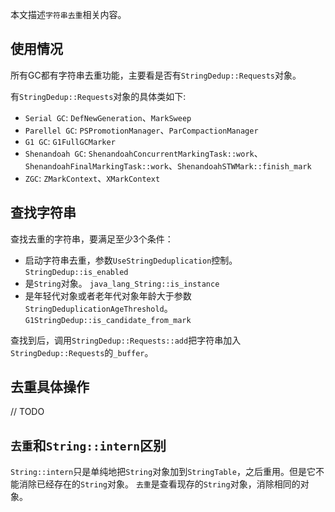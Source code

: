 本文描述`字符串去重`相关内容。

## 使用情况
所有GC都有字符串去重功能，主要看是否有`StringDedup::Requests`对象。

有`StringDedup::Requests`对象的具体类如下:
- `Serial GC`: `DefNewGeneration`、`MarkSweep`
- `Parellel GC`: `PSPromotionManager`、`ParCompactionManager`
- `G1 GC`: `G1FullGCMarker`
- `Shenandoah GC`: `ShenandoahConcurrentMarkingTask::work`、`ShenandoahFinalMarkingTask::work`、`ShenandoahSTWMark::finish_mark`
- `ZGC`: `ZMarkContext`、`XMarkContext`


## 查找字符串
查找去重的字符串，要满足至少3个条件：
- 启动字符串去重，参数`UseStringDeduplication`控制。 `StringDedup::is_enabled`
- 是`String`对象。 `java_lang_String::is_instance`
- 是年轻代对象或者老年代对象年龄大于参数`StringDeduplicationAgeThreshold`。 `G1StringDedup::is_candidate_from_mark`

查找到后，调用`StringDedup::Requests::add`把字符串加入`StringDedup::Requests`的`_buffer`。


## 去重具体操作
// TODO


## `去重`和`String::intern`区别
`String::intern`只是单纯地把`String`对象加到`StringTable`，之后重用。但是它不能消除已经存在的`String`对象。
`去重`是查看现存的`String`对象，消除相同的对象。
